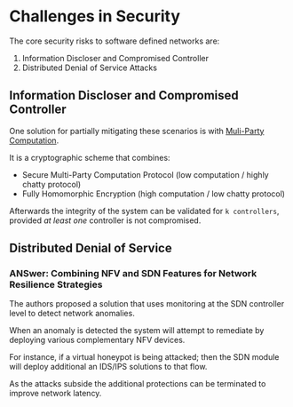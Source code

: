 # Challenges in Security

The core security risks to software defined networks are:

1. Information Discloser and Compromised Controller
2. Distributed Denial of Service Attacks

## Information Discloser and Compromised Controller

One solution for partially mitigating these scenarios is with [Muli-Party Computation](SMPC.md).

It is a cryptographic scheme that combines:

- Secure Multi-Party Computation Protocol (low computation / highly chatty protocol)
- Fully Homomorphic Encryption (high computation / low chatty protocol)

Afterwards the integrity of the system can be validated for `k controllers`, provided _at least one_ controller is not compromised.

## Distributed Denial of Service

### ANSwer: Combining NFV and SDN Features for Network Resilience Strategies

The authors proposed a solution that uses monitoring at the SDN controller level to detect network anomalies.

When an anomaly is detected the system will attempt to remediate by deploying various complementary NFV devices.

For instance, if a virtual honeypot is being attacked; then the SDN module will deploy additional an IDS/IPS solutions to that flow.

As the attacks subside the additional protections can be terminated to improve network latency.
